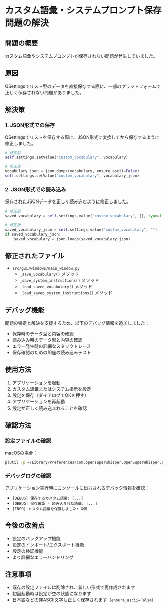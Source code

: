 # カスタム語彙・システムプロンプト保存問題の解決

## 問題の概要

カスタム語彙やシステムプロンプトが保存されない問題が発生していました。

## 原因

QSettingsでリスト型のデータを直接保存する際に、一部のプラットフォームで正しく保存されない問題がありました。

## 解決策

### 1. JSON形式での保存

QSettingsでリストを保存する際に、JSON形式に変換してから保存するように修正しました。

```python
# 修正前
self.settings.setValue("custom_vocabulary", vocabulary)

# 修正後
vocabulary_json = json.dumps(vocabulary, ensure_ascii=False)
self.settings.setValue("custom_vocabulary", vocabulary_json)
```

### 2. JSON形式での読み込み

保存されたJSONデータを正しく読み込むように修正しました。

```python
# 修正前
saved_vocabulary = self.settings.value("custom_vocabulary", [], type=list)

# 修正後
saved_vocabulary_json = self.settings.value("custom_vocabulary", "")
if saved_vocabulary_json:
    saved_vocabulary = json.loads(saved_vocabulary_json)
```

## 修正されたファイル

- `src/gui/windows/main_window.py`
  - `_save_vocabulary()` メソッド
  - `_save_system_instructions()` メソッド
  - `_load_saved_vocabulary()` メソッド
  - `_load_saved_system_instructions()` メソッド

## デバッグ機能

問題の特定と解決を支援するため、以下のデバッグ情報を追加しました：

- 保存時のデータ型と内容の確認
- 読み込み時のデータ型と内容の確認
- エラー発生時の詳細なスタックトレース
- 保存確認のための即座の読み込みテスト

## 使用方法

1. アプリケーションを起動
2. カスタム語彙またはシステム指示を設定
3. 設定を保存（ダイアログでOKを押す）
4. アプリケーションを再起動
5. 設定が正しく読み込まれることを確認

## 確認方法

### 設定ファイルの確認

macOSの場合：
```bash
plutil -p ~/Library/Preferences/com.opensuperwhisper.OpenSuperWhisper.plist
```

### デバッグログの確認

アプリケーション実行時にコンソールに出力されるデバッグ情報を確認：
- `[DEBUG] 保存するカスタム語彙: [...]`
- `[DEBUG] 保存確認 - 読み込まれた語彙: [...]`
- `[INFO] カスタム語彙を保存しました: X個`

## 今後の改善点

- 設定のバックアップ機能
- 設定のインポート/エクスポート機能
- 設定の検証機能
- より詳細なエラーハンドリング

## 注意事項

- 既存の設定ファイルは削除され、新しい形式で再作成されます
- 初回起動時は設定が空の状態になります
- 日本語などの非ASCII文字も正しく保存されます（`ensure_ascii=False`） 